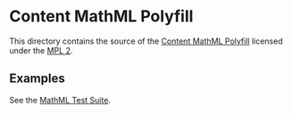 # Content MathML Polyfill

This directory contains the source of the
[Content MathML Polyfill](https://addons.mozilla.org/en-US/firefox/addon/content-mathml-polyfill/)
licensed under the [MPL 2](https://www.mozilla.org/en-US/MPL/2.0/).

## Examples

See the [MathML Test Suite](https://www.w3.org/Math/testsuite/build/main/Content/ArithmeticAlgebraLogic/abs/abs1-simple.xhtml).
